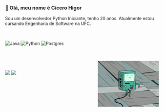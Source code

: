 ### 👾 Olá, meu nome é Cícero Higor 
Sou um desenvolvedor Python Iniciante, tenho 20 anos. Atualmente estou cursando Engenharia de Software na UFC.

##

<div style="display: inline_block"><br>
  <img align="center" alt="Java" height="35" width="45" src="https://cdn.jsdelivr.net/gh/devicons/devicon@latest/icons/java/java-original.svg">
  <img align="center" alt="Python" height="35" width="45" src="https://cdn.jsdelivr.net/gh/devicons/devicon/icons/python/python-original.svg">
  <img align="center" alt="Postgres" height="35" width="45" src="https://cdn.jsdelivr.net/gh/devicons/devicon/icons/postgresql/postgresql-original.svg">
</div>
<div style="display: inline_block;margin-top: 2rem"><br>
  <a href="https://github.com/higormcarnauba">
    <img align="right" alt="GIF" height="150" width="200" src="https://github.com/higormcarnauba/higormcarnauba/blob/main/1RO.gif?raw=true">
  </a>
</div>

##
 
<div> 
 <a href = "https://www.linkedin.com/in/c%C3%ADcero-carna%C3%BAba-b673b41a1/](https://www.linkedin.com/in/higor-carna%C3%BAba-b673b41a1/"><img src="https://img.shields.io/badge/LinkedIn-0077B5?style=for-the-badge&logo=linkedin&logoColor=white" target="_blank"></a>
 <a href = "https://wa.me/5588988626355"><img src="https://img.shields.io/badge/WhatsApp-25D366?style=for-the-badge&logo=whatsapp&logoColor=white" target="_blank"></a>

</div>

<!--
  | era pra ser o gmail, mas não descobri como redirecionar ainda
<a href = "higormc2015@gmail.com"><img src="https://img.shields.io/badge/Gmail-D14836?style=for-the-badge&logo=gmail&logoColor=white" target="_blank"></a>

**higormcarnauba/higormcarnauba** is a ✨ _special_ ✨ repository because its `README.md` (this file) appears on your GitHub profile.

Here are some ideas to get you started:

- 🔭 I’m currently working on ...
- 🌱 I’m currently learning ...
- 👯 I’m looking to collaborate on ...
- 🤔 I’m looking for help with ...
- 💬 Ask me about ...
- 📫 How to reach me: ...
- 😄 Pronouns: ...
- ⚡ Fun fact: ...
-->
